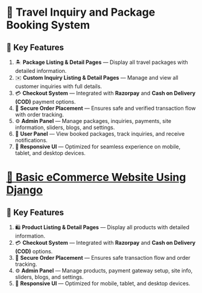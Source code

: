 # 🛒 Travel Inquiry and Package Booking System

## 🔑 Key Features

1. 🏝️ **Package Listing & Detail Pages** — Display all travel packages with detailed information.  
2. ✉️ **Custom Inquiry Listing & Detail Pages** — Manage and view all customer inquiries with full details.  
3. 💳 **Checkout System** — Integrated with **Razorpay** and **Cash on Delivery (COD)** payment options.  
4. 🔐 **Secure Order Placement** — Ensures safe and verified transaction flow with order tracking.  
5. ⚙️ **Admin Panel** — Manage packages, inquiries, payments, site information, sliders, blogs, and settings.  
6. 👤 **User Panel** — View booked packages, track inquiries, and receive notifications.  
7. 📱 **Responsive UI** — Optimized for seamless experience on mobile, tablet, and desktop devices.

# [🛒 Basic eCommerce Website Using Django](https://github.com/vijayrjs2019/Django-Project/tree/main/Basic-eCommerce)

## 🔑 Key Features

1. 🛍️ **Product Listing & Detail Pages** — Display all products with detailed information.  
2. 💳 **Checkout System** — Integrated with **Razorpay** and **Cash on Delivery (COD)** options.  
3. 🔐 **Secure Order Placement** — Ensures safe transaction flow and order tracking.  
4. ⚙️ **Admin Panel** — Manage products, payment gateway setup, site info, sliders, blogs, and settings.  
5. 📱 **Responsive UI** — Optimized for mobile, tablet, and desktop devices.

